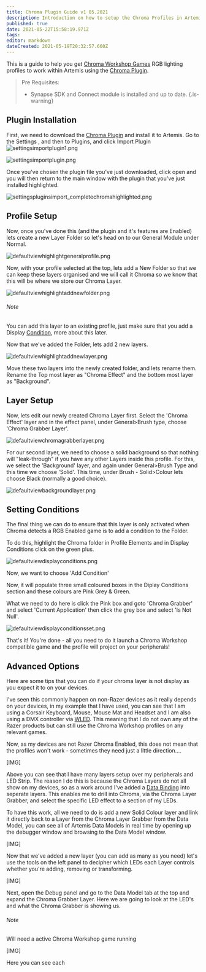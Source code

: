 ```yaml
---
title: Chroma Plugin Guide v1 05.2021
description: Introduction on how to setup the Chroma Profiles in Artemis
published: true
date: 2021-05-22T15:58:19.971Z
tags: 
editor: markdown
dateCreated: 2021-05-19T20:32:57.660Z
---
```


This is a guide to help you get [Chroma Workshop Games](https://www2.razer.com/chroma-workshop-games) RGB lighting profiles to work within Artemis using the [Chroma Plugin](https://github.com/diogotr7/Artemis.Plugins).

> Pre Requisites:
> - Synapse SDK and Connect module is installed and up to date.
{.is-warning}


## Plugin Installation

First, we need to download the [Chroma Plugin](https://github.com/diogotr7/Artemis.Plugins) and install it to Artemis. Go to the Settings <i class="v-icon mdi mdi-cog"></i>, and then to Plugins, and click Import Plugin ![settingsimportplugin1.png](/screenshots/chroma/settingsimportplugin1.png)

![settingsimportplugin.png](/screenshots/chroma/settingsimportplugin.png)


Once you've chosen the plugin file you've just downloaded, click open and you will then return to the main window with the plugin that you've just installed highlighted.

![settingspluginsimport_completechromahighlighted.png](/screenshots/chroma/settingspluginsimport_completechromahighlighted.png)

## Profile Setup

Now, once you've done this (and the plugin and it's features are Enabled) lets create a new Layer Folder so let's head on to our General Module under Normal.

![defaultviewhighlightgeneralprofile.png](/screenshots/chroma/defaultviewhighlightgeneralprofile.png)

Now, with your profile selected at the top, lets add a New Folder <i class="v-icon mdi mdi-folder-multiple-plus"></i> so that we can keep these layers organised and we will call it Chroma so we know that this will be where we store our Chroma Layer.

![defaultviewhighlightaddnewfolder.png](/screenshots/chroma/defaultviewhighlightaddnewfolder.png)

###### Note
You can add this layer to an existing profile, just make sure that you add a Display [Condition](/guides/user/profiles/conditions), more about this later.

Now that we've added the Folder, lets add 2 new layers. <i class="v-icon mdi mdi-layers-plus"></i>

![defaultviewhighlightaddnewlayer.png](/screenshots/chroma/defaultviewhighlightaddnewlayer.png)

Move these two layers into the newly created folder, and lets rename them. Rename the Top most layer as "Chroma Effect" and the bottom most layer as "Background". 

## Layer Setup

Now, lets edit our newly created Chroma Layer first. Select the 'Chroma Effect' layer and in the effect panel, under General>Brush type, choose 'Chroma Grabber Layer'.

![defaultviewchromagrabberlayer.png](/screenshots/chroma/defaultviewchromagrabberlayer.png)

For our second layer, we need to choose a solid background so that nothing will "leak-through" if you have any other Layers inside this profile. For this, we select the 'Background' layer, and again under General>Brush Type and this time we choose 'Solid'. This time, under Brush - Solid>Colour lets choose Black (normally a good choice).

![defaultviewbackgroundlayer.png](/screenshots/chroma/defaultviewbackgroundlayer.png)

## Setting Conditions

The final thing we can do to ensure that this layer is only activated when Chroma detects a RGB Enabled game is to add a condition to the Folder.

To do this, highlight the Chroma folder in Profile Elements and in Display Conditions click on the green plus<i class="v-icon mdi mdi-plus"></i>.

![defaultviewdisplayconditions.png](/screenshots/chroma/defaultviewdisplayconditions.png)

Now, we want to choose 'Add Condition'

Now, it will populate three small coloured boxes in the Diplay Conditions section and these colours are Pink Grey & Green.

What we need to do here is click the Pink box and goto 'Chroma Grabber' and select 'Current Application' then click the grey box and select 'Is Not Null'.

![defaultviewdisplayconditionsset.png](/screenshots/chroma/defaultviewdisplayconditionsset.png)

That's it! You're done - all you need to do it launch a Chroma Workshop compatible game and the profile will project on your peripherals!

## Advanced Options

Here are some tips that you can do if your chroma layer is not display as you expect it to on your devices.

I've seen this commonly happen on non-Razer devices as it really depends on your devices, in my example that I have used, you can see that I am using a Corsair Keyboard, Mouse, Mouse Mat and Headset and I am also using a DMX controller via [WLED](https://wled.me). This meaning that I do not own any of the Razer products but can still use the Chroma Workshop profiles on any relevant games.

Now, as my devices are not Razer Chroma Enabled, this does not mean that the profiles won't work - sometimes they need just a little direction....

[IMG]

Above you can see that I have many layers setup over my peripherals and LED Strip. The reason I do this is because the Chroma Layers do not all show on my devices, so as a work around I've added a [Data Binding](/guides/user/profiles/data-bindings) into seperate layers. This enables me to drill into Chroma, via the Chroma Layer Grabber, and select the specific LED effect to a section of my LEDs.

To have this work, all we need to do is add a new Solid Colour layer and link it directly back to a Layer from the Chroma Layer Grabber from the Data Model, you can see all of Artemis Data Models in real time by opening up the debugger window and browsing to the Data Model window.

[IMG]

Now that we've added a new layer (you can add as many as you need) let's use the tools on the left panel to decipher which LEDs each Layer controls whether you're adding, removing or transforming.

[IMG]

Next, open the Debug panel and go to the Data Model tab at the top and expand the Chroma Grabber Layer. Here we are going to look at the LED's and what the Chroma Grabber is showing us.

###### Note
Will need a active Chroma Workshop game running

[IMG]

Here you can see each
